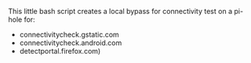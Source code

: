 This little bash script creates a local bypass for connectivity test on a pi-hole for:
* connectivitycheck.gstatic.com
* connectivitycheck.android.com
* detectportal.firefox.com)

